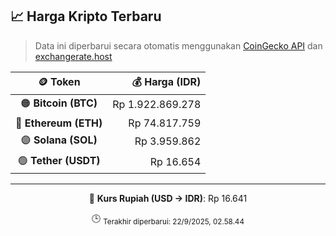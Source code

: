 

<!-- HARGA_KRIPTO -->
## 📈 Harga Kripto Terbaru

> Data ini diperbarui secara otomatis menggunakan [CoinGecko API](https://www.coingecko.com/) dan [exchangerate.host](https://exchangerate.host/)

<div align="center">

| 🪙 Token | 💰 Harga (IDR) |
|:------:|---------------:|
| 🟠 **Bitcoin (BTC)**   | Rp 1.922.869.278 |
| 🔵 **Ethereum (ETH)**  | Rp 74.817.759 |
| 🟣 **Solana (SOL)**    | Rp 3.959.862 |
| 🟢 **Tether (USDT)**   | Rp 16.654 |

---

💱 **Kurs Rupiah (USD → IDR)**: Rp 16.641

🕒 <sub>Terakhir diperbarui: 22/9/2025, 02.58.44</sub>

</div>
<!-- /HARGA_KRIPTO -->